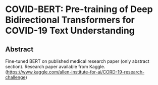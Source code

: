 # COVID-BERT: Pre-training of Deep Bidirectional Transformers for COVID-19 Text Understanding

## Abstract
Fine-tuned BERT on published medical research paper (only abstract section). Research paper available from Kaggle. (https://www.kaggle.com/allen-institute-for-ai/CORD-19-research-challenge)